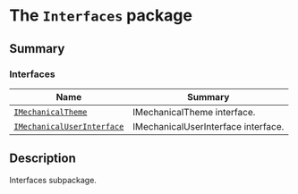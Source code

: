 <a id="module-ansys.mechanical.stubs.Ansys.Mechanical.UI.Interfaces"></a>

<a id="the-interfaces-package"></a>

# The `Interfaces` package

<a id="summary"></a>

## Summary

### Interfaces

| Name | Summary |
|------------------------------------------------------------------------------------|-------------------------------------|
| [`IMechanicalTheme`](IMechanicalTheme.md#IMechanicalTheme)                         | IMechanicalTheme interface.         |
| [`IMechanicalUserInterface`](IMechanicalUserInterface.md#IMechanicalUserInterface) | IMechanicalUserInterface interface. |

<a id="description"></a>

## Description

Interfaces subpackage.

<!-- !! processed by numpydoc !! -->
